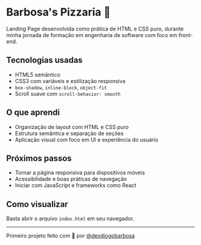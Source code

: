 # Barbosa's Pizzaria 🍕

Landing Page desenvolvida como prática de HTML e CSS puro, durante minha jornada de formação em engenharia de software com foco em front-end.

## Tecnologias usadas

- HTML5 semântico
- CSS3 com variáveis e estilização responsiva
- `box-shadow`, `inline-block`, `object-fit`
- Scroll suave com `scroll-behavior: smooth`

## O que aprendi

- Organização de layout com HTML e CSS puro
- Estrutura semântica e separação de seções
- Aplicação visual com foco em UI e experiência do usuário

## Próximos passos

- Tornar a página responsiva para dispositivos móveis
- Acessibilidade e boas práticas de navegação
- Iniciar com JavaScript e frameworks como React

## Como visualizar

Basta abrir o arquivo `index.html` em seu navegador.

---

Primeiro projeto feito com 💛 por [@devdiogobarbosa](https://github.com/devdiogobarbosa)
